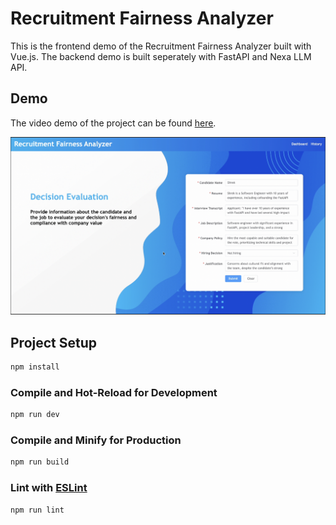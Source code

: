 # Recruitment Fairness Analyzer
This is the frontend demo of the Recruitment Fairness Analyzer built with Vue.js. The backend demo is built seperately with FastAPI and Nexa LLM API.

## Demo
The video demo of the project can be found [here](https://drive.google.com/file/d/1Eq7PDiLj3LPuD6R2LmWDzht7SKIlREEE/view?usp=share_link).

![Demo Image](public/demo.png)

## Project Setup

```sh
npm install
```

### Compile and Hot-Reload for Development

```sh
npm run dev
```

### Compile and Minify for Production

```sh
npm run build
```

### Lint with [ESLint](https://eslint.org/)

```sh
npm run lint
```
